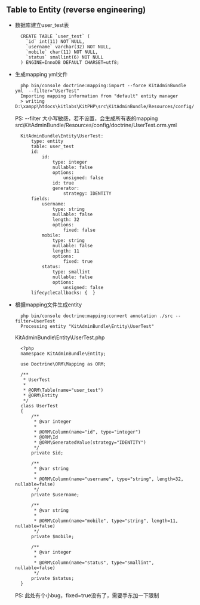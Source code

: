 ## Table to Entity (reverse engineering)
- 数据库建立user_test表

		CREATE TABLE `user_test` (
		  `id` int(11) NOT NULL,
		  `username` varchar(32) NOT NULL,
		  `mobile` char(11) NOT NULL,
		  `status` smallint(6) NOT NULL
		) ENGINE=InnoDB DEFAULT CHARSET=utf8;
- 生成mapping yml文件

		php bin/console doctrine:mapping:import --force KitAdminBundle yml  --filter="UserTest"
		Importing mapping information from "default" entity manager
  		> writing D:\xampp\htdocs\kitlabs\KitPHP\src\KitAdminBundle/Resources/config/doctrine/UserTest.orm.yml
  	PS: --filter 大小写敏感，若不设置，会生成所有表的mapping  
	src\KitAdminBundle/Resources/config/doctrine/UserTest.orm.yml

		KitAdminBundle\Entity\UserTest:
		    type: entity
		    table: user_test
		    id:
		        id:
		            type: integer
		            nullable: false
		            options:
		                unsigned: false
		            id: true
		            generator:
		                strategy: IDENTITY
		    fields:
		        username:
		            type: string
		            nullable: false
		            length: 32
		            options:
		                fixed: false
		        mobile:
		            type: string
		            nullable: false
		            length: 11
		            options:
		                fixed: true
		        status:
		            type: smallint
		            nullable: false
		            options:
		                unsigned: false
		    lifecycleCallbacks: {  }
- 根据mapping文件生成entity

		php bin/console doctrine:mapping:convert annotation ./src --filter=UserTest
		Processing entity "KitAdminBundle\Entity\UserTest"
	KitAdminBundle\Entity\UserTest.php
	
		<?php
		namespace KitAdminBundle\Entity;
		
		use Doctrine\ORM\Mapping as ORM;
		
		/**
		 * UserTest
		 *
		 * @ORM\Table(name="user_test")
		 * @ORM\Entity
		 */
		class UserTest
		{
		    /**
		     * @var integer
		     *
		     * @ORM\Column(name="id", type="integer")
		     * @ORM\Id
		     * @ORM\GeneratedValue(strategy="IDENTITY")
		     */
		    private $id;
		
		    /**
		     * @var string
		     *
		     * @ORM\Column(name="username", type="string", length=32, nullable=false)
		     */
		    private $username;
		
		    /**
		     * @var string
		     *
		     * @ORM\Column(name="mobile", type="string", length=11, nullable=false)
		     */
		    private $mobile;
		
		    /**
		     * @var integer
		     *
		     * @ORM\Column(name="status", type="smallint", nullable=false)
		     */
		    private $status;
		}
	PS: 此处有个小bug，fixed=true没有了，需要手东加一下限制
	